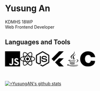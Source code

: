 # Yusung An
KDMHS 18WP <br/>
Web Frontend Developer

## Languages and Tools
<div style="display: flex;">
<img src="./javascript.svg" width="50">
<img src="./react.svg" width="50">
<img src="./node-dot-js.svg" width="50">
<img src="./flutter.svg" width="50">
<img src="./java.svg" width="50">
<img src="./c.svg" width="50">
</div>
<br/>
<br/>

[![=YusungAN's github stats](https://github-readme-stats.vercel.app/api?username=YusungAN)](https://github.com/anuraghazra/github-readme-stats)
